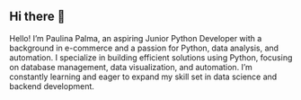 ## Hi there 👋

Hello! I’m Paulina Palma, an aspiring Junior Python Developer with a background in e-commerce and a passion for Python, data analysis, and automation. I specialize in building efficient solutions using Python, focusing on database management, data visualization, and automation. I’m constantly learning and eager to expand my skill set in data science and backend development.
